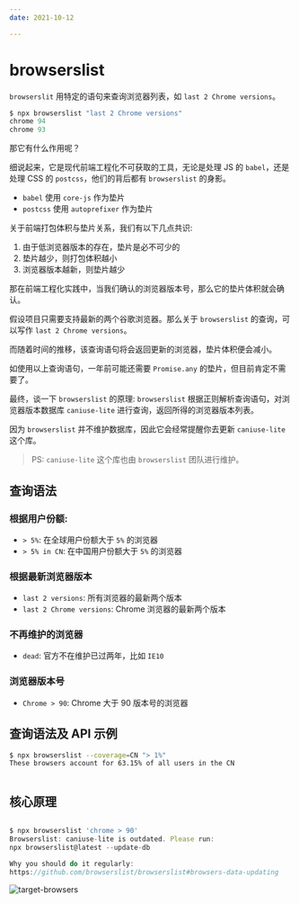 ```yaml
---
date: 2021-10-12

---
```


# browserslist

`browserslit` 用特定的语句来查询浏览器列表，如 `last 2 Chrome versions`。

``` js
$ npx browserslist "last 2 Chrome versions"
chrome 94
chrome 93
```

那它有什么作用呢？

细说起来，它是现代前端工程化不可获取的工具，无论是处理 JS 的 `babel`，还是处理 CSS 的 `postcss`，他们的背后都有 `browserslist` 的身影。

+ `babel` 使用 `core-js` 作为垫片
+ `postcss` 使用 `autoprefixer` 作为垫片

关于前端打包体积与垫片关系，我们有以下几点共识:

1. 由于低浏览器版本的存在，垫片是必不可少的
2. 垫片越少，则打包体积越小
3. 浏览器版本越新，则垫片越少

那在前端工程化实践中，当我们确认的浏览器版本号，那么它的垫片体积就会确认。

假设项目只需要支持最新的两个谷歌浏览器。那么关于 `browserslist` 的查询，可以写作 `last 2 Chrome versions`。

而随着时间的推移，该查询语句将会返回更新的浏览器，垫片体积便会减小。

如使用以上查询语句，一年前可能还需要 `Promise.any` 的垫片，但目前肯定不需要了。

最终，谈一下 `browserslist` 的原理: `browserslist` 根据正则解析查询语句，对浏览器版本数据库 `caniuse-lite` 进行查询，返回所得的浏览器版本列表。

因为 `browserslist` 并不维护数据库，因此它会经常提醒你去更新 `caniuse-lite` 这个库。

> PS: `caniuse-lite` 这个库也由 `browserslist` 团队进行维护。

## 查询语法

### 根据用户份额:

+ `> 5%`: 在全球用户份额大于 `5%` 的浏览器
+ `> 5% in CN`: 在中国用户份额大于 `5%` 的浏览器

### 根据最新浏览器版本

+ `last 2 versions`: 所有浏览器的最新两个版本
+ `last 2 Chrome versions`: Chrome 浏览器的最新两个版本

### 不再维护的浏览器

+ `dead`: 官方不在维护已过两年，比如 `IE10`

### 浏览器版本号

+ `Chrome > 90`: Chrome 大于 90 版本号的浏览器

## 查询语法及 API 示例

``` bash
$ npx browserslist --coverage=CN "> 1%"      
These browsers account for 63.15% of all users in the CN
```

``` bash
```

## 核心原理

``` js

```

``` js
$ npx browserslist 'chrome > 90'
Browserslist: caniuse-lite is outdated. Please run:
npx browserslist@latest --update-db

Why you should do it regularly:
https://github.com/browserslist/browserslist#browsers-data-updating
```

![target-browsers](https://cdn.jsdelivr.net/gh/shfshanyue/assets@master/src/target-browsers.6y0ifvj0r1k0.png)
